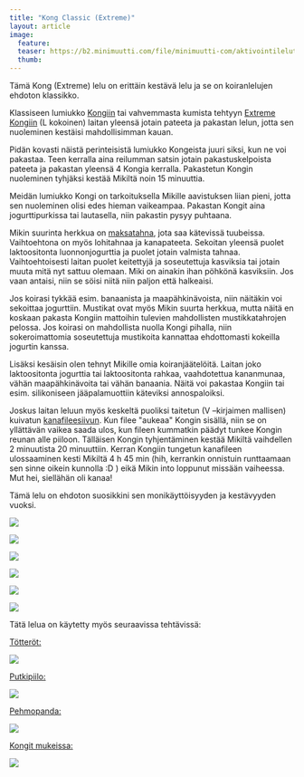 ```yaml
---
title: "Kong Classic (Extreme)"
layout: article
image:
  feature:
  teaser: https://b2.minimuutti.com/file/minimuutti-com/aktivointilelut/kongit/DS37157-245px.jpg
  thumb:
---
```


Tämä Kong (Extreme) lelu on erittäin kestävä lelu ja se on koiranlelujen ehdoton klassikko.

Klassiseen lumiukko [Kongiin](http://clk.tradedoubler.com/click?p(210840)a(2526211)g(19927404)url(http://www.zooplus.fi/shop/koirat/lelut/kong/kong_lelut/141705)) tai vahvemmasta kumista tehtyyn [Extreme Kongiin](http://clk.tradedoubler.com/click?p(210840)a(2526211)g(19927404)url(http://www.zooplus.fi/shop/koirat/lelut/kong/kong_lelut/141706)) (L kokoinen) laitan yleensä jotain pateeta ja pakastan lelun, jotta sen nuoleminen kestäisi mahdollisimman kauan.

Pidän kovasti näistä perinteisistä lumiukko Kongeista juuri siksi, kun ne voi pakastaa. Teen kerralla aina reilumman satsin jotain pakastuskelpoista pateeta ja pakastan yleensä 4 Kongia kerralla. Pakastetun Kongin nuoleminen tyhjäksi kestää Mikiltä noin 15 minuuttia.

Meidän lumiukko Kongi on tarkoituksella Mikille aavistuksen liian pieni, jotta sen nuoleminen olisi edes hieman vaikeampaa. Pakastan Kongit aina jogurttipurkissa tai lautasella, niin pakastin pysyy puhtaana.

Mikin suurinta herkkua on [maksatahna](http://clk.tradedoubler.com/click?p(210840)a(2526211)g(19927404)url(http://www.zooplus.fi/shop/koirat/luut/pikkuherkut/puruherkut/198443)), jota saa kätevissä tuubeissa. Vaihtoehtona on myös lohitahnaa ja kanapateeta. Sekoitan yleensä puolet laktoositonta luonnonjogurttia ja puolet jotain valmista tahnaa. Vaihtoehtoisesti laitan puolet keitettyjä ja soseutettuja kasviksia tai jotain muuta mitä nyt sattuu olemaan. Miki on ainakin ihan pöhkönä kasviksiin. Jos vaan antaisi, niin se söisi niitä niin paljon että halkeaisi.

Jos koirasi tykkää esim. banaanista ja maapähkinävoista, niin näitäkin voi sekoittaa jogurttiin. Mustikat ovat myös Mikin suurta herkkua, mutta näitä en koskaan pakasta Kongiin mattoihin tulevien mahdollisten mustikkatahrojen pelossa. Jos koirasi on mahdollista nuolla Kongi pihalla, niin sokeroimattomia soseutettuja mustikoita kannattaa ehdottomasti kokeilla jogurtin kanssa.

Lisäksi kesäisin olen tehnyt Mikille omia koiranjäätelöitä. Laitan joko laktoositonta jogurttia tai laktoositonta rahkaa, vaahdotettua kananmunaa, vähän maapähkinävoita tai vähän banaania. Näitä voi pakastaa Kongiin tai esim. silikoniseen jääpalamuottiin käteviksi annospaloiksi.

Joskus laitan leluun myös keskeltä puoliksi taitetun (V –kirjaimen mallisen) kuivatun [kanafileesiivun](http://clk.tradedoubler.com/click?p(210840)a(2526211)g(19927404)url(http://www.zooplus.fi/shop/koirat/luut/rocco/rocco_puruliuskat/534985)). Kun filee "aukeaa" Kongin sisällä, niin se on yllättävän vaikea saada ulos, kun fileen kummatkin päädyt tunkee Kongin reunan alle piiloon. Tälläisen Kongin tyhjentäminen kestää Mikiltä vaihdellen 2 minuutista 20 minuuttiin. Kerran Kongiin tungetun kanafileen ulossaaminen kesti Mikiltä 4 h 45 min (hih, kerrankin onnistuin runttaamaan sen sinne oikein kunnolla :D ) eikä Mikin into loppunut missään vaiheessa. Mut hei, siellähän oli kanaa!

Tämä lelu on ehdoton suosikkini sen monikäyttöisyyden ja kestävyyden vuoksi.

![](https://b2.minimuutti.com/file/minimuutti-com/aktivointilelut/kongit/DS37157-800px.jpg)

![](https://b2.minimuutti.com/file/minimuutti-com/aktivointilelut/kongit/DSC16731_2-800px.jpg)

![](https://b2.minimuutti.com/file/minimuutti-com/aktivointilelut/kongit/DSC19223_2-800px.jpg)

![](https://b2.minimuutti.com/file/minimuutti-com/aktivointilelut/kongit/DSC19253_2-800px.jpg)

![](https://b2.minimuutti.com/file/minimuutti-com/aktivointilelut/kongit/DSC14116_2-800px.jpg)

![](https://b2.minimuutti.com/file/minimuutti-com/aktivointilelut/kongit/DSC30350_2-800px.jpg)

Tätä lelua on käytetty myös seuraavissa tehtävissä:

[Tötteröt:](/aktivointi/totterot/)

[![](https://b2.minimuutti.com/file/minimuutti-com/aktivointi/totterot/DSC40378-800px.jpg)](/aktivointi/totterot/)

[Putkipiilo:](/aktivointi/putkipiilo/)

[![](https://b2.minimuutti.com/file/minimuutti-com/aktivointi/putkipiilo/DSC47917-800px.jpg)](/aktivointi/putkipiilo/)

[Pehmopanda:](/aktivointi/pehmopanda/)

[![](https://b2.minimuutti.com/file/minimuutti-com/aktivointi/pehmopanda/DSC49437-800px.jpg)](/aktivointi/pehmopanda/)

[Kongit mukeissa:](/aktivointi/kongit-mukeissa/)

[![](https://b2.minimuutti.com/file/minimuutti-com/aktivointi/kongit-mukeissa/DSC48179-800px.jpg)](/aktivointi/kongit-mukeissa/)
